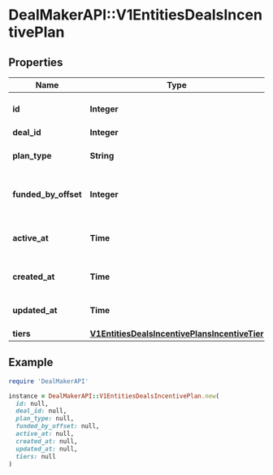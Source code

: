 # DealMakerAPI::V1EntitiesDealsIncentivePlan

## Properties

| Name | Type | Description | Notes |
| ---- | ---- | ----------- | ----- |
| **id** | **Integer** | The incentive plan id. | [optional] |
| **deal_id** | **Integer** | The deal id. | [optional] |
| **plan_type** | **String** | The incentive plan type. | [optional] |
| **funded_by_offset** | **Integer** | The incentive plan funded by offset. | [optional] |
| **active_at** | **Time** | The incentive plan active date. | [optional] |
| **created_at** | **Time** | The creation time. | [optional] |
| **updated_at** | **Time** | The last update time. | [optional] |
| **tiers** | [**V1EntitiesDealsIncentivePlansIncentiveTier**](V1EntitiesDealsIncentivePlansIncentiveTier.md) |  | [optional] |

## Example

```ruby
require 'DealMakerAPI'

instance = DealMakerAPI::V1EntitiesDealsIncentivePlan.new(
  id: null,
  deal_id: null,
  plan_type: null,
  funded_by_offset: null,
  active_at: null,
  created_at: null,
  updated_at: null,
  tiers: null
)
```

